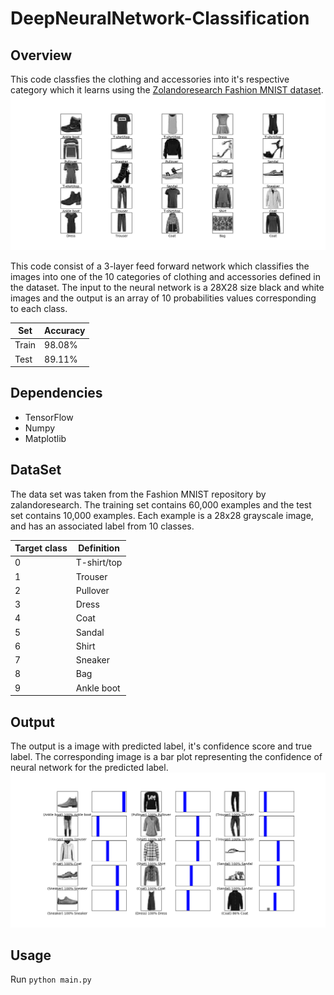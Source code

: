 # DeepNeuralNetwork-Classification

## Overview

This code classfies the clothing and accessories into it's respective category which it learns using the [Zolandoresearch Fashion MNIST dataset](https://github.com/zalandoresearch/fashion-mnist). 
![alt Sample Data from Fashion MNIST](https://github.com/ChanduSharma/DeepNeuralNetwork-Classification/blob/master/Figure_1.png)

This code consist of a 3-layer feed forward network which classifies the images into one of the 10 categories of clothing and accessories defined in the dataset. The input to the neural network is a 28X28 size black and white images and the output is an array of 10 probabilities values corresponding to each class.

|   Set   |  Accuracy |
|---------|-----------|
|  Train  |   98.08%  |
|  Test   |   89.11%  |

## Dependencies

- TensorFlow
- Numpy
- Matplotlib

## DataSet

The data set was taken from the Fashion MNIST repository by zalandoresearch. The training set contains 60,000 examples and the test set contains 10,000 examples. Each example is a 28x28 grayscale image, and has an associated label from 10 classes.

|Target class |	Definition |
|-------------|------------|
| 0	| T-shirt/top |
| 1 |	Trouser |
| 2 |	Pullover |
| 3 |	Dress |
| 4 |	Coat |
| 5 |	Sandal |
| 6 |	Shirt |
| 7 |	Sneaker |
| 8 |	Bag |
| 9 |	Ankle boot |

## Output

The output is a image with predicted label, it's confidence score and true label. The corresponding image is a bar plot representing the confidence of neural network for the predicted label.
![alt Sample Output](https://github.com/ChanduSharma/DeepNeuralNetwork-Classification/blob/master/Figure_2.png)

## Usage
Run `python main.py`
